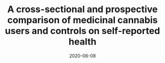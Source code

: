 ---
title: "A cross-sectional and prospective comparison of medicinal cannabis users and controls on self-reported health"
collection: publications
permalink: /publication/2020-06-08-medicinal-cannabis
date: 2020-06-08
venue: 'Cannabis and Cannabinoid Research'
link: 'https://doi.org/10.1089/can.2019.0096'
citation: 'Schlienz NJ, Scalsky R, <b>Martin EL</b>, Jackson H, Munson J, Strickland JC, Bonn-Miller MO, Loflin M, &amp; Vandrey R. A cross-sectional and prospective comparison of medicinal cannabis users and controls on self-reported health. <i>Cannabis and Cannabinoid Research</i>. (2020).'
---